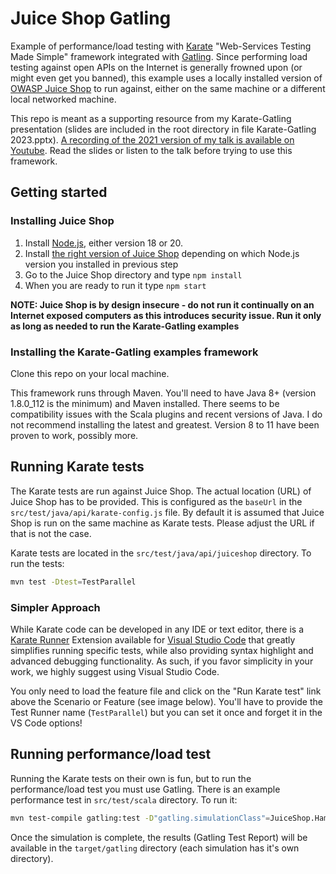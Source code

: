 # Juice Shop Gatling

Example of performance/load testing with [Karate](https://github.com/intuit/karate) "Web-Services Testing Made Simple" framework integrated with [Gatling](https://gatling.io). Since performing load testing against open APIs on the Internet is generally frowned upon (or might even get you banned), this example uses a locally installed version of [OWASP Juice Shop](https://owasp.org/www-project-juice-shop/) to run against, either on the same machine or a different local networked machine.

This repo is meant as a supporting resource from my Karate-Gatling presentation (slides are included in the root directory in file Karate-Gatling 2023.pptx). [A recording of the 2021 version of my talk is available on Youtube](https://www.youtube.com/watch?v=8xbk5LguMVs). Read the slides or listen to the talk before trying to use this framework.

## Getting started

### Installing Juice Shop

1. Install [Node.js](https://nodejs.org/), either version 18 or 20.
1. Install [the right version of Juice Shop](https://github.com/juice-shop/juice-shop/releases/) depending on which Node.js version you installed in previous step
1. Go to the Juice Shop directory and type `npm install`
1. When you are ready to run it type `npm start`

**NOTE: Juice Shop is by design insecure - do not run it continually on an Internet exposed computers as this introduces security issue. Run it only as long as needed to run the Karate-Gatling examples**

### Installing the Karate-Gatling examples framework

Clone this repo on your local machine.

This framework runs through Maven. You'll need to have Java 8+ (version 1.8.0_112 is the minimum) and Maven installed. There seems to be compatibility issues with the Scala plugins and recent versions of Java. I do not recommend installing the latest and greatest. Version 8 to 11 have been proven to work, possibly more.

## Running Karate tests

The Karate tests are run against Juice Shop. The actual location (URL) of Juice Shop has to be provided. This is configured as the `baseUrl` in the `src/test/java/api/karate-config.js` file. By default it is assumed that Juice Shop is run on the same machine as Karate tests. Please adjust the URL if that is not the case.

Karate tests are located in the `src/test/java/api/juiceshop` directory. To run the tests:

```bash
mvn test -Dtest=TestParallel
```

### Simpler Approach
While Karate code can be developed in any IDE or text editor, there is a [Karate Runner](https://marketplace.visualstudio.com/items?itemName=kirkslota.karate-runner) Extension available for [Visual Studio Code](https://code.visualstudio.com) that greatly simplifies running specific tests, while also providing syntax highlight and advanced debugging functionality.  As such, if you favor simplicity in your work, we highly suggest using Visual Studio Code.

You only need to load the feature file and click on the "Run Karate test" link above the Scenario or Feature (see image below). You'll have to provide the Test Runner name (`TestParallel`) but you can set it once and forget it in the VS Code options!

## Running performance/load test
Running the Karate tests on their own is fun, but to run the performance/load test you must use Gatling. There is an example performance test in `src/test/scala` directory. To run it:

```bash
mvn test-compile gatling:test -D"gatling.simulationClass"=JuiceShop.HammerGetReview
```

Once the simulation is complete, the results (Gatling Test Report) will be available in the `target/gatling` directory (each simulation has it's own directory).
